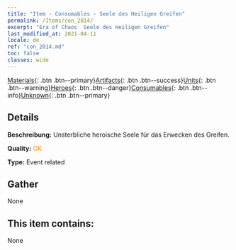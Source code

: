 ```yaml
---
title: "Item - Consumables - Seele des Heiligen Greifen"
permalink: /Items/con_2014/
excerpt: "Era of Chaos  Seele des Heiligen Greifen"
last_modified_at: 2021-04-11
locale: de
ref: "con_2014.md"
toc: false
classes: wide
---
```

 [Materials](/de/Items/){: .btn .btn--primary}[Artifacts](/de/Items/Artifacts/){: .btn .btn--success}[Units](/de/Items/Units/){: .btn .btn--warning}[Heroes](/de/Items/Heroes/){: .btn .btn--danger}[Consumables](/de/Items/Consumables/){: .btn .btn--info}[Unknown](/de/Items/Unknown/){: .btn .btn--primary}

## Details
 **Beschreibung:** Unsterbliche heroische Seele für das Erwecken des Greifen.

 **Quality:** <span style="color: #FF8C00">OK</span>

 **Type:** Event related

## Gather

  None

## This item contains:

  None

